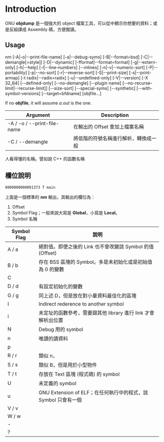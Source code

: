 # Introduction

GNU **objdump** 是一個強大的 object 檔案工具，可以從中顯示你想要的資料；或是反組譯成 Assembly 碼，方便閱讀。

## Usage

nm [-A|-o|--print-file-name] [-a|--debug-syms]
          [-B|--format=bsd] [-C|--demangle[=style]]
          [-D|--dynamic] [-fformat|--format=format]
          [-g|--extern-only] [-h|--help]
          [-l|--line-numbers] [--inlines]
          [-n|-v|--numeric-sort]
          [-P|--portability] [-p|--no-sort]
          [-r|--reverse-sort] [-S|--print-size]
          [-s|--print-armap] [-t radix|--radix=radix]
          [-u|--undefined-only] [-V|--version]
          [-X 32_64] [--defined-only] [--no-demangle]
          [--plugin name]
          [--no-recurse-limit|--recurse-limit]]
          [--size-sort] [--special-syms]
          [--synthetic] [--with-symbol-versions] [--target=bfdname]
          [objfile...]

If no **objfile**, it will assume *a.out* is the one.

Argument | Description
-------- | -----------
-A / -o / --print-file-name | 在輸出的 Offset 會加上檔案名稱
-C / --demangle | 將低階的符號名稱進行解析，轉換成一般
人看得懂的名稱。譬如說 C++ 的函數名稱

## 欄位說明

```
0000000000001373 T main
```

上面是一個標準的 **nm** 輸出，其輸出的欄位為：

1. Offset
2. Symbol Flag；一般來說大寫是 **Global**，小寫是 **Local**。
3. Symbol 名稱

Symbol Flag | 說明
----------- | -----
A / a | 絕對值。即便之後的 Link 也不會改變該 Symbol 的值 (Offset)
B / b | 存在 BSS 區塊的 Symbol。多是未初始化或是初始值為 0 的變數
C | 
D / d | 有設定初始化的變數
G / g | 同上述 D，但是放在對小量資料最佳化的區塊
I | Indirect rederence to another symbol
i | 未定址的函數參考，需要跟其他 library 進行 link 才會解析出位置
N | Debug 用的 symbol
n | 唯讀的讀資料
p | 
R / r | 類似 n，
S / s | 類似 B，但是用於小型物件
T / t | 存放在 Text 區塊 (程式碼) 的 symbol
U | 未定義的 symbol
u | GNU Extension of ELF；在任何執行中的程式，該 Symbol 只會有一個
V / v | 
W / w |
- |
? |
